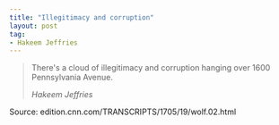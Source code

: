 ```yaml
---
title: "Illegitimacy and corruption"
layout: post
tag:
- Hakeem Jeffries
---
```


> There's a cloud of illegitimacy and corruption hanging over 1600 Pennsylvania Avenue.
>
> <cite>Hakeem Jeffries</cite>

Source: edition.cnn.com/TRANSCRIPTS/1705/19/wolf.02.html

